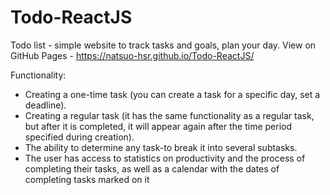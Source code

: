 # Todo-ReactJS

Todo list - simple website to track tasks and goals, plan your day.
View on GitHub Pages - https://natsuo-hsr.github.io/Todo-ReactJS/

Functionality:
  * Creating a one-time task (you can create a task for a specific day, set a deadline).
  * Creating a regular task (it has the same functionality as a regular task,
    but after it is completed, it will appear again after the time period specified during creation).
  * The ability to determine any task-to break it into several subtasks.
  * The user has access to statistics on productivity and the process of completing their tasks,
    as well as a calendar with the dates of completing tasks marked on it

